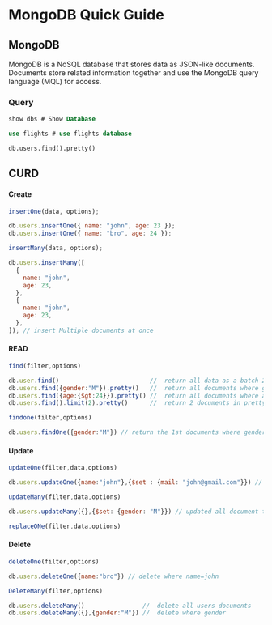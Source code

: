 # MongoDB Quick Guide

## MongoDB

MongoDB is a NoSQL database that stores data as JSON-like documents. Documents store related information together and use the MongoDB query language (MQL) for access.

### Query

```SQL
show dbs # Show Database

use flights # use flights database

db.users.find().pretty()
```

## CURD

#### Create

```js
insertOne(data, options);

db.users.insertOne({ name: "john", age: 23 });
db.users.insertOne({ name: "bro", age: 24 });
```

```js
insertMany(data, options);

db.users.insertMany([
  {
    name: "john",
    age: 23,
  },
  {
    name: "john",
    age: 23,
  },
]); // insert Multiple documents at once
```

#### READ

```js
find(filter,options)

db.user.find()                         //  return all data as a batch 20 items
db.users.find({gender:"M"}).pretty()   //  return all documents where gender = M
db.users.find({age:{$gt:24}}).pretty() //  return all documents where age greater than 24
db.users.find().limit(2).pretty()      //  return 2 documents in pretty format

```

```js
findone(filter,options)

db.users.findOne({gender:"M"}) // return the 1st documents where gender = M

```

#### Update

```js
updateOne(filter,data,options)

db.users.updateOne({name:"john"},{$set : {mail: "john@gmail.com"}}) // add mail feild is not present or update mail value if present in user table where name=john
```

```js
updateMany(filter,data,options)

db.users.updateMany({},{$set: {gender: "M"}}) // updated all document to gender=m can also add filter condition
```
```js
replaceONe(filter,data,options)
```
#### Delete

```js
deleteOne(filter,options)

db.users.deleteOne({name:"bro"}) // delete where name=john
```

```js
DeleteMany(filter,options)

db.users.deleteMany()                //  delete all users documents
db.users.deleteMany({},{gender:"M"}) //  delete where gender
```
